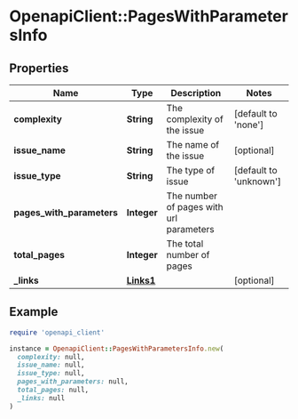 # OpenapiClient::PagesWithParametersInfo

## Properties

| Name | Type | Description | Notes |
| ---- | ---- | ----------- | ----- |
| **complexity** | **String** | The complexity of the issue | [default to &#39;none&#39;] |
| **issue_name** | **String** | The name of the issue | [optional] |
| **issue_type** | **String** | The type of issue | [default to &#39;unknown&#39;] |
| **pages_with_parameters** | **Integer** | The number of pages with url parameters |  |
| **total_pages** | **Integer** | The total number of pages |  |
| **_links** | [**Links1**](Links1.md) |  | [optional] |

## Example

```ruby
require 'openapi_client'

instance = OpenapiClient::PagesWithParametersInfo.new(
  complexity: null,
  issue_name: null,
  issue_type: null,
  pages_with_parameters: null,
  total_pages: null,
  _links: null
)
```

